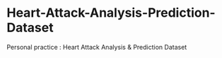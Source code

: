 # Heart-Attack-Analysis-Prediction-Dataset
Personal practice : Heart Attack Analysis &amp; Prediction Dataset 
